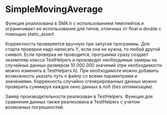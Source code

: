 # SimpleMovingAverage
Функция реализована в SMA.h с использованием темплейтов и ограничивает ее использование для типов, отличных от float и double с помощью static_assert.

Корректность проверяется вручную при запуске программы. Для старта проверки надо написать Y, если она не нужна, то любой другой символ. Если проверка не проводится, программа сразу создает экземпляр класса TestHelpers и производит необходимые замеры на случайных данных размером 10 000 000 значений (при необходимости можно изменить в TestHelpers.h). При необходимоти можно добавить возможность указать путь к файлу со всеми параметрами и значениями. Коррекность случайно сгенерированных данных можно проверить суммируя каждое окно данных в лоб (без оптимизации).

Замер производительности реализован в TestHelpers. Функция для сравнения данных также реализована в TestHelpers с учетом возможных погрешностей.
